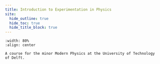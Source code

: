 ```yaml
---
title: Introduction to Experimentation in Physics
site:
  hide_outline: true
  hide_toc: true
  hide_title_block: true
---
```


```{figure} cover.jpg
:width: 80%
:align: center

A course for the minor Modern Physics at the University of Technology of Delft.
```